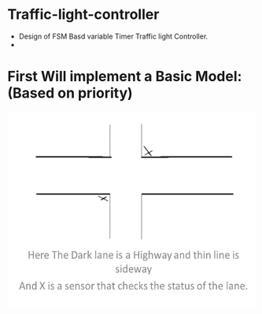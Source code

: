 # Traffic-light-controller
- Design of FSM Basd variable Timer Traffic light Controller.
- 
# First Will implement a Basic Model:(Based on priority)
<p align="center">
  <img width="600" height="400" src="traffic_sw_hw/diagram_sw_hw/Slide1.JPG">
</p>
